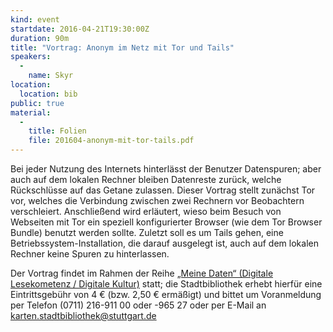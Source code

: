```yaml
---
kind: event
startdate: 2016-04-21T19:30:00Z
duration: 90m
title: "Vortrag: Anonym im Netz mit Tor und Tails"
speakers:
  -
    name: Skyr
location:
  location: bib
public: true
material:
  -
    title: Folien
    file: 201604-anonym-mit-tor-tails.pdf
---
```

Bei jeder Nutzung des Internets hinterlässt der Benutzer Datenspuren;
aber auch auf dem lokalen Rechner bleiben Datenreste zurück, welche
Rückschlüsse auf das Getane zulassen. Dieser Vortrag stellt zunächst Tor
vor, welches die Verbindung zwischen zwei Rechnern vor Beobachtern
verschleiert. Anschließend wird erläutert, wieso beim Besuch von
Webseiten mit Tor ein speziell konfigurierter Browser (wie dem Tor
Browser Bundle) benutzt werden sollte. Zuletzt soll es um Tails gehen,
eine Betriebssystem-Installation, die darauf ausgelegt ist, auch auf dem
lokalen Rechner keine Spuren zu hinterlassen.

Der Vortrag findet im Rahmen der Reihe [„Meine Daten“ (Digitale Lesekometenz / Digitale
Kultur)](http://www1.stuttgart.de/stadtbuecherei/digitale_lesekompetenz/index.php)
statt; die Stadtbibliothek erhebt hierfür eine Eintrittsgebühr von 4 €
(bzw. 2,50 € ermäßigt) und bittet um Voranmeldung per Telefon
(0711) 216-911 00 oder -965 27 oder per E-Mail an
karten.stadtbibliothek@stuttgart.de

